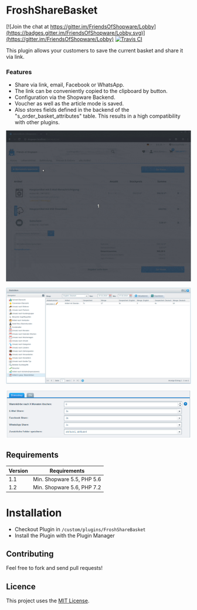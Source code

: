 # FroshShareBasket

[![Join the chat at https://gitter.im/FriendsOfShopware/Lobby](https://badges.gitter.im/FriendsOfShopware/Lobby.svg)](https://gitter.im/FriendsOfShopware/Lobby)
[![Travis CI](https://travis-ci.org/FriendsOfShopware/FroshShareBasket.svg?branch=master)](https://travis-ci.org/FriendsOfShopware/FroshShareBasket)


This plugin allows your customers to save the current basket and share it via link.


### Features

* Share via link, email, Facebook or WhatsApp.
* The link can be conveniently copied to the clipboard by button.
* Configuration via the Shopware Backend.
* Voucher as well as the article mode is saved.
* Also stores fields defined in the backend of the "s_order_basket_attributes" table. This results in a high compatibility with other plugins.

![Demonstration](https://raw.githubusercontent.com/FriendsOfShopware/FroshShareBasket/master/Resources/store/images/description_0.gif)

![Statistics](https://raw.githubusercontent.com/FriendsOfShopware/FroshShareBasket/master/Resources/store/images/2.png)

![Settings](https://raw.githubusercontent.com/FriendsOfShopware/FroshShareBasket/master/Resources/store/images/3.png)

## Requirements

| Version 	| Requirements               	|
|---------	|----------------------------	|
| 1.1     	| Min. Shopware 5.5, PHP 5.6 	|
| 1.2     	| Min. Shopware 5.6, PHP 7.2 	|


# Installation

* Checkout Plugin in `/custom/plugins/FroshShareBasket`
* Install the Plugin with the Plugin Manager


## Contributing

Feel free to fork and send pull requests!


## Licence

This project uses the [MIT License](LICENCE.md).
